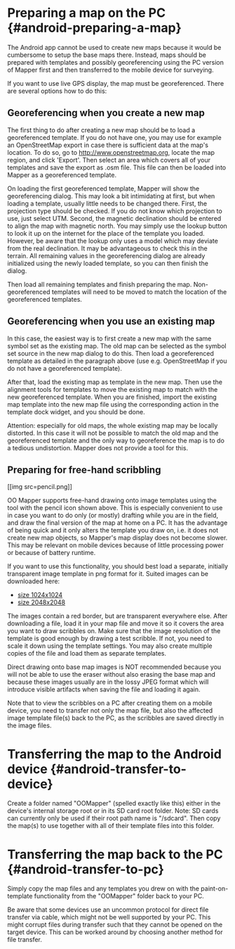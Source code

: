 Preparing a map on the PC {#android-preparing-a-map}
=========================

The Android app cannot be used to create new maps because it would be cumbersome
to setup the base maps there. Instead, maps should be prepared with templates
and possibly georeferencing using the PC version of Mapper first and then
transferred to the mobile device for surveying.

If you want to use live GPS display, the map must be georeferenced. There are
several options how to do this:


Georeferencing when you create a new map
----------------------------------------

The first thing to do after creating a new map should be to load a georeferenced
template. If you do not have one, you may use for example an OpenStreetMap
export in case there is sufficient data at the map's location. To do so, go to 
http://www.openstreetmap.org, locate the map region, and click 'Export'. Then
select an area which covers all of your templates and save the export as .osm
file. This file can then be loaded into Mapper as a georeferenced template.

On loading the first georeferenced template, Mapper will show the georeferencing
dialog. This may look a bit intimidating at first, but when loading a template,
usually little needs to be changed there. First, the projection type should be
checked. If you do not know which projection to use, just select UTM. Second,
the magnetic declination should be entered to align the map with magnetic north.
You may simply use the lookup button to look it up on the internet for the place
of the template you loaded. However, be aware that the lookup only uses a model
which may deviate from the real declination. It may be advantageous to check
this in the terrain. All remaining values in the georeferencing dialog are
already initialized using the newly loaded template, so you can then finish the
dialog.

Then load all remaining templates and finish preparing the map.
Non-georeferenced templates will need to be moved to match the location of the
georeferenced templates.


Georeferencing when you use an existing map
-------------------------------------------

In this case, the easiest way is to first create a new map with the same symbol
set as the existing map. The old map can be selected as the symbol set source in
the new map dialog to do this. Then load a georeferenced template as detailed in
the paragraph above (use e.g. OpenStreetMap if you do not have a georeferenced
template).

After that, load the existing map as template in the new map. Then use the
alignment tools for templates to move the existing map to match with the new
georeferenced template. When you are finished, import the existing map template
into the new map file using the corresponding action in the template dock widget,
and you should be done.

Attention: especially for old maps, the whole existing map may be locally
distorted. In this case it will not be possible to match the old map and the
georeferenced template and the only way to georeference the map is to do a
tedious undistortion. Mapper does not provide a tool for this.


Preparing for free-hand scribbling
----------------------------------

[[img src=pencil.png]]

OO Mapper supports free-hand drawing onto image templates using the tool with
the pencil icon shown above. This is especially convenient to use in case you
want to do only (or mostly) drafting while you are in the field, and draw the
final version of the map at home on a PC. It has the advantage of being quick
and it only alters the template you draw on, i.e. it does not create new map
objects, so Mapper's map display does not become slower. This may be relevant on
mobile devices because of little processing power or because of battery runtime.

If you want to use this functionality, you should best load a separate,
initially transparent image template in png format for it. Suited images can be
downloaded here:

 - <a href="attachment/scribble_1024.png">size 1024x1024</a>
 - <a href="attachment/scribble_2048.png">size 2048x2048</a>
 
The images contain a red border, but are transparent everywhere else. After
downloading a file, load it in your map file and move it so it covers the area
you want to draw scribbles on. Make sure that the image resolution of the
template is good enough by drawing a test scribble. If not, you need to scale it
down using the template settings. You may also create multiple copies of the
file and load them as separate templates.

Direct drawing onto base map images is NOT recommended because you will not be
able to use the eraser without also erasing the base map and because these
images usually are in the lossy JPEG format which will introduce visible
artifacts when saving the file and loading it again.

Note that to view the scribbles on a PC after creating them on a mobile device,
you need to transfer not only the map file, but also the affected image template
file(s) back to the PC, as the scribbles are saved directly in the image files.



Transferring the map to the Android device {#android-transfer-to-device}
==========================================

Create a folder named "OOMapper" (spelled exactly like this) either in the
device's internal storage root or in its SD card root folder. Note: SD cards can
currently only be used if their root path name is "/sdcard". Then copy the 
map(s) to use together with all of their template files into this folder.



Transferring the map back to the PC {#android-transfer-to-pc}
===================================

Simply copy the map files and any templates you drew on with the
paint-on-template functionality from the "OOMapper" folder back to your PC.

Be aware that some devices use an uncommon protocol for direct file transfer via
cable, which might not be well supported by your PC. This might corrupt files
during transfer such that they cannot be opened on the target device. This can
be worked around by choosing another method for file transfer.

